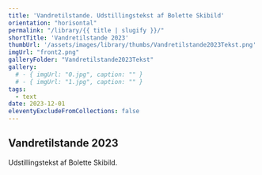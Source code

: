 ```yaml
---
title: 'Vandretilstande. Udstillingstekst af Bolette Skibild'
orientation: "horisontal"
permalink: "/library/{{ title | slugify }}/"
shortTitle: 'Vandretilstande 2023'
thumbUrl: '/assets/images/library/thumbs/Vandretilstande2023Tekst.png'
imgUrl: "front2.png"
galleryFolder: "Vandretilstande2023Tekst"
gallery:
  # - { imgUrl: "0.jpg", caption: "" }
  # - { imgUrl: "1.jpg", caption: "" }
tags:
  - text
date: 2023-12-01
eleventyExcludeFromCollections: false
---
```



<div class="Txt">
  <h2>Vandretilstande 2023</h2>
  <p>Udstillingstekst af Bolette Skibild.</p>
</div>